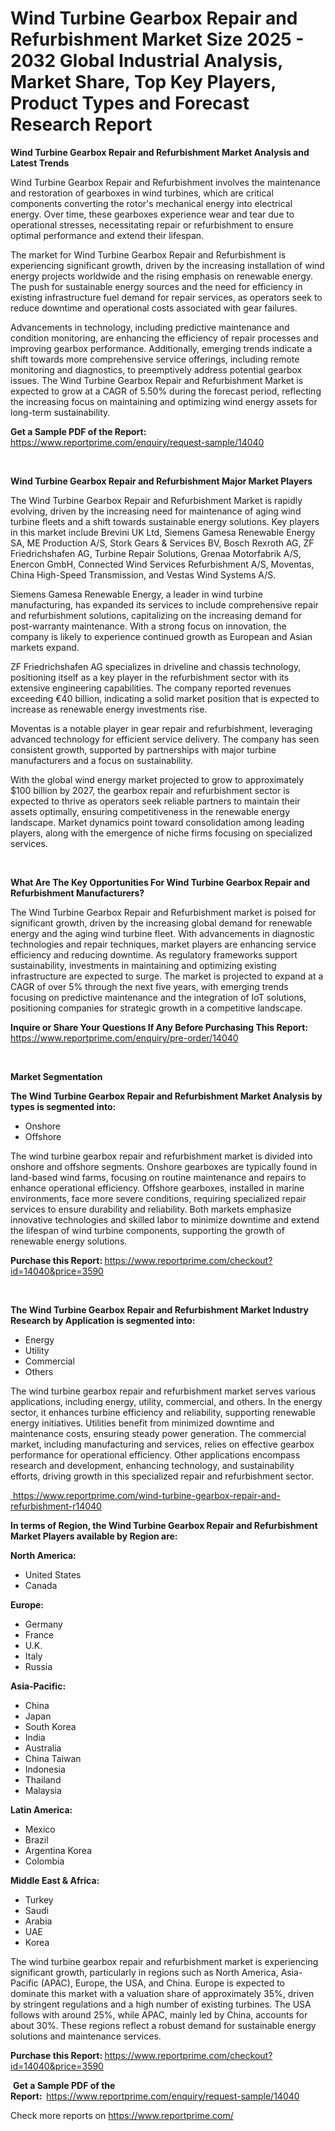 <p><h1>Wind Turbine Gearbox Repair and Refurbishment Market Size 2025 - 2032 Global Industrial Analysis, Market Share, Top Key Players, Product Types and Forecast Research Report</h1></p><p><strong>Wind Turbine Gearbox Repair and Refurbishment Market Analysis and Latest Trends</strong></p>
<p><p>Wind Turbine Gearbox Repair and Refurbishment involves the maintenance and restoration of gearboxes in wind turbines, which are critical components converting the rotor's mechanical energy into electrical energy. Over time, these gearboxes experience wear and tear due to operational stresses, necessitating repair or refurbishment to ensure optimal performance and extend their lifespan. </p><p>The market for Wind Turbine Gearbox Repair and Refurbishment is experiencing significant growth, driven by the increasing installation of wind energy projects worldwide and the rising emphasis on renewable energy. The push for sustainable energy sources and the need for efficiency in existing infrastructure fuel demand for repair services, as operators seek to reduce downtime and operational costs associated with gear failures. </p><p>Advancements in technology, including predictive maintenance and condition monitoring, are enhancing the efficiency of repair processes and improving gearbox performance. Additionally, emerging trends indicate a shift towards more comprehensive service offerings, including remote monitoring and diagnostics, to preemptively address potential gearbox issues. The Wind Turbine Gearbox Repair and Refurbishment Market is expected to grow at a CAGR of 5.50% during the forecast period, reflecting the increasing focus on maintaining and optimizing wind energy assets for long-term sustainability.</p></p>
<p><strong>Get a Sample PDF of the Report:&nbsp;</strong> <a href="https://www.reportprime.com/enquiry/request-sample/14040?utm_campaign=3094&utm_medium=2&utm_source=Github&utm_content=ia&utm_term=20032025&utm_id=wind-turbine-gearbox-repair-and-refurbishment">https://www.reportprime.com/enquiry/request-sample/14040</a></p>
<p>&nbsp;</p>
<p><strong>Wind Turbine Gearbox Repair and Refurbishment Major Market Players</strong></p>
<p><p>The Wind Turbine Gearbox Repair and Refurbishment Market is rapidly evolving, driven by the increasing need for maintenance of aging wind turbine fleets and a shift towards sustainable energy solutions. Key players in this market include Brevini UK Ltd, Siemens Gamesa Renewable Energy SA, ME Production A/S, Stork Gears & Services BV, Bosch Rexroth AG, ZF Friedrichshafen AG, Turbine Repair Solutions, Grenaa Motorfabrik A/S, Enercon GmbH, Connected Wind Services Refurbishment A/S, Moventas, China High-Speed Transmission, and Vestas Wind Systems A/S.</p><p>Siemens Gamesa Renewable Energy, a leader in wind turbine manufacturing, has expanded its services to include comprehensive repair and refurbishment solutions, capitalizing on the increasing demand for post-warranty maintenance. With a strong focus on innovation, the company is likely to experience continued growth as European and Asian markets expand.</p><p>ZF Friedrichshafen AG specializes in driveline and chassis technology, positioning itself as a key player in the refurbishment sector with its extensive engineering capabilities. The company reported revenues exceeding €40 billion, indicating a solid market position that is expected to increase as renewable energy investments rise.</p><p>Moventas is a notable player in gear repair and refurbishment, leveraging advanced technology for efficient service delivery. The company has seen consistent growth, supported by partnerships with major turbine manufacturers and a focus on sustainability.</p><p>With the global wind energy market projected to grow to approximately $100 billion by 2027, the gearbox repair and refurbishment sector is expected to thrive as operators seek reliable partners to maintain their assets optimally, ensuring competitiveness in the renewable energy landscape. Market dynamics point toward consolidation among leading players, along with the emergence of niche firms focusing on specialized services.</p></p>
<p>&nbsp;</p>
<p><strong>What Are The Key Opportunities For Wind Turbine Gearbox Repair and Refurbishment Manufacturers?</strong></p>
<p><p>The Wind Turbine Gearbox Repair and Refurbishment market is poised for significant growth, driven by the increasing global demand for renewable energy and the aging wind turbine fleet. With advancements in diagnostic technologies and repair techniques, market players are enhancing service efficiency and reducing downtime. As regulatory frameworks support sustainability, investments in maintaining and optimizing existing infrastructure are expected to surge. The market is projected to expand at a CAGR of over 5% through the next five years, with emerging trends focusing on predictive maintenance and the integration of IoT solutions, positioning companies for strategic growth in a competitive landscape.</p></p>
<p><strong>Inquire or Share Your Questions If Any Before Purchasing This Report:</strong> <a href="https://www.reportprime.com/enquiry/pre-order/14040?utm_campaign=3094&utm_medium=2&utm_source=Github&utm_content=ia&utm_term=20032025&utm_id=wind-turbine-gearbox-repair-and-refurbishment">https://www.reportprime.com/enquiry/pre-order/14040</a></p>
<p>&nbsp;</p>
<p><strong>Market Segmentation</strong></p>
<p><strong>The Wind Turbine Gearbox Repair and Refurbishment Market Analysis by types is segmented into:</strong></p>
<p><ul><li>Onshore</li><li>Offshore</li></ul></p>
<p><p>The wind turbine gearbox repair and refurbishment market is divided into onshore and offshore segments. Onshore gearboxes are typically found in land-based wind farms, focusing on routine maintenance and repairs to enhance operational efficiency. Offshore gearboxes, installed in marine environments, face more severe conditions, requiring specialized repair services to ensure durability and reliability. Both markets emphasize innovative technologies and skilled labor to minimize downtime and extend the lifespan of wind turbine components, supporting the growth of renewable energy solutions.</p></p>
<p><strong>Purchase this Report:&nbsp;</strong><a href="https://www.reportprime.com/checkout?id=14040&price=3590&utm_campaign=3094&utm_medium=2&utm_source=Github&utm_content=ia&utm_term=20032025&utm_id=wind-turbine-gearbox-repair-and-refurbishment">https://www.reportprime.com/checkout?id=14040&price=3590</a></p>
<p>&nbsp;</p>
<p><strong>The Wind Turbine Gearbox Repair and Refurbishment Market Industry Research by Application is segmented into:</strong></p>
<p><ul><li>Energy</li><li>Utility</li><li>Commercial</li><li>Others</li></ul></p>
<p><p>The wind turbine gearbox repair and refurbishment market serves various applications, including energy, utility, commercial, and others. In the energy sector, it enhances turbine efficiency and reliability, supporting renewable energy initiatives. Utilities benefit from minimized downtime and maintenance costs, ensuring steady power generation. The commercial market, including manufacturing and services, relies on effective gearbox performance for operational efficiency. Other applications encompass research and development, enhancing technology, and sustainability efforts, driving growth in this specialized repair and refurbishment sector.</p></p>
<p><a href="https://www.reportprime.com/wind-turbine-gearbox-repair-and-refurbishment-r14040?utm_campaign=3094&utm_medium=2&utm_source=Github&utm_content=ia&utm_term=20032025&utm_id=wind-turbine-gearbox-repair-and-refurbishment">&nbsp;https://www.reportprime.com/wind-turbine-gearbox-repair-and-refurbishment-r14040</a></p>
<p><strong>In terms of Region, the Wind Turbine Gearbox Repair and Refurbishment Market Players available by Region are:</strong></p>
<p>
    <p> <strong> North America: </strong>
        <ul>
            <li>United States</li>
            <li>Canada</li>
        </ul>
        </p> 
    <p> <strong> Europe: </strong>
        <ul>
            <li>Germany</li>
            <li>France</li>
            <li>U.K.</li>
            <li>Italy</li>
            <li>Russia</li>
        </ul>
        </p> 
    <p> <strong> Asia-Pacific: </strong>
        <ul>
            <li>China</li>
            <li>Japan</li>
            <li>South Korea</li>
            <li>India</li>
            <li>Australia</li>
            <li>China Taiwan</li>
            <li>Indonesia</li>
            <li>Thailand</li>
            <li>Malaysia</li>
        </ul>
        </p> 
    <p> <strong> Latin America: </strong>
        <ul>
            <li>Mexico</li>
            <li>Brazil</li>
            <li>Argentina Korea</li>
            <li>Colombia</li>
        </ul>
        </p> 
    <p> <strong> Middle East & Africa: </strong>
        <ul>
            <li>Turkey</li>
            <li>Saudi</li>
            <li>Arabia</li>
            <li>UAE</li>
            <li>Korea</li>
        </ul>
    </p>
    </p>
<p><p>The wind turbine gearbox repair and refurbishment market is experiencing significant growth, particularly in regions such as North America, Asia-Pacific (APAC), Europe, the USA, and China. Europe is expected to dominate this market with a valuation share of approximately 35%, driven by stringent regulations and a high number of existing turbines. The USA follows with around 25%, while APAC, mainly led by China, accounts for about 30%. These regions reflect a robust demand for sustainable energy solutions and maintenance services.</p></p>
<p><strong>Purchase this Report: </strong><a href="https://www.reportprime.com/checkout?id=14040&price=3590&utm_campaign=3094&utm_medium=2&utm_source=Github&utm_content=ia&utm_term=20032025&utm_id=wind-turbine-gearbox-repair-and-refurbishment">https://www.reportprime.com/checkout?id=14040&price=3590</a></p>
<p>&nbsp;<strong>Get a Sample PDF of the Report:&nbsp;&nbsp;</strong><a href="https://www.reportprime.com/enquiry/request-sample/14040?utm_campaign=3094&utm_medium=2&utm_source=Github&utm_content=ia&utm_term=20032025&utm_id=wind-turbine-gearbox-repair-and-refurbishment">https://www.reportprime.com/enquiry/request-sample/14040</a></p>
<p><strong></strong></p>
<p>Check more reports on <a href="https://www.reportprime.com/?utm_campaign=3094&utm_medium=2&utm_source=Github&utm_content=ia&utm_term=20032025&utm_id=wind-turbine-gearbox-repair-and-refurbishment">https://www.reportprime.com/</a></p>